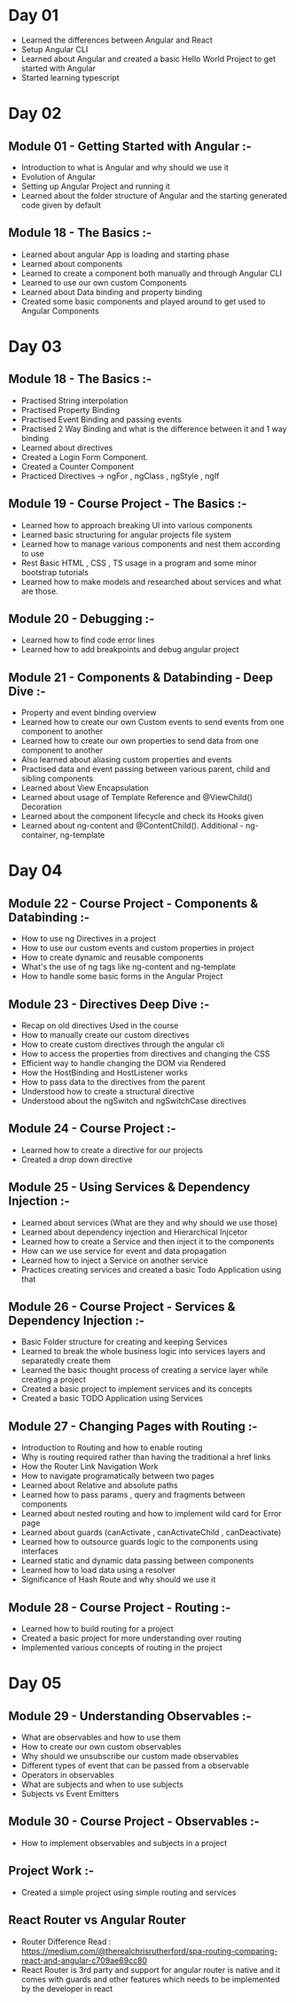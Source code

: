 # Day 01

- Learned the differences between Angular and React
- Setup Angular CLI
- Learned about Angular and created a basic Hello World Project to get started with Angular
- Started learning typescript

# Day 02

## Module 01 - Getting Started with Angular :-

- Introduction to what is Angular and why should we use it
- Evolution of Angular
- Setting up Angular Project and running it
- Learned about the folder structure of Angular and the starting generated code given by default

## Module 18 - The Basics :-

- Learned about angular App is loading and starting phase
- Learned about components
- Learned to create a component both manually and through Angular CLI
- Learned to use our own custom Components
- Learned about Data binding and property binding
- Created some basic components and played around to get used to Angular Components

# Day 03

## Module 18 - The Basics :-

- Practised String interpolation
- Practised Property Binding
- Practised Event Binding and passing events
- Practised 2 Way Binding and what is the difference between it and 1 way binding
- Learned about directives
- Created a Login Form Component.
- Created a Counter Component
- Practiced Directives -> ngFor , ngClass , ngStyle , ngIf

## Module 19 - Course Project - The Basics :-

- Learned how to approach breaking UI into various components
- Learned basic structuring for angular projects file system
- Learned how to manage various components and nest them according to use
- Rest Basic HTML , CSS , TS usage in a program and some minor bootstrap tutorials
- Learned how to make models and researched about services and what are those.

## Module 20 - Debugging :-

- Learned how to find code error lines
- Learned how to add breakpoints and debug angular project

## Module 21 - Components & Databinding - Deep Dive :-

- Property and event binding overview
- Learned how to create our own Custom events to send events from one component to another
- Learned how to create our own properties to send data from one component to another
- Also learned about aliasing custom properties and events
- Practised data and event passing between various parent, child and sibling components
- Learned about View Encapsulation
- Learned about usage of Template Reference and @ViewChild() Decoration
- Learned about the component lifecycle and check its Hooks given
- Learned about ng-content and @ContentChild(). Additional - ng-container, ng-template

# Day 04

## Module 22 - Course Project - Components & Databinding :-

- How to use ng Directives in a project
- How to use our custom events and custom properties in project
- How to create dynamic and reusable components
- What's the use of ng tags like ng-content and ng-template
- How to handle some basic forms in the Angular Project

## Module 23 - Directives Deep Dive :-

- Recap on old directives Used in the course
- How to manually create our custom directives
- How to create custom directives through the angular cli
- How to access the properties from directives and changing the CSS
- Efficient way to handle changing the DOM via Rendered
- How the HostBinding and HostListener works
- How to pass data to the directives from the parent
- Understood how to create a structural directive
- Understood about the ngSwitch and ngSwitchCase directives

## Module 24 - Course Project :-

- Learned how to create a directive for our projects
- Created a drop down directive

## Module 25 - Using Services & Dependency Injection :-

- Learned about services (What are they and why should we use those)
- Learned about dependency injection and Hierarchical Injcetor
- Learned how to create a Service and then inject it to the components
- How can we use service for event and data propagation
- Learned how to inject a Service on another service
- Practices creating services and created a basic Todo Application using that

## Module 26 - Course Project - Services & Dependency Injection :-

- Basic Folder structure for creating and keeping Services
- Learned to break the whole business logic into services layers and separatedly create them
- Learned the basic thought process of creating a service layer while creating a project
- Created a basic project to implement services and its concepts
- Created a basic TODO Application using Services

## Module 27 - Changing Pages with Routing :-

- Introduction to Routing and how to enable routing
- Why is routing required rather than having the traditional a href links
- How the Router Link Navigation Work
- How to navigate programatically between two pages
- Learned about Relative and absolute paths
- Learned how to pass params , query and fragments between components
- Learned about nested routing and how to implement wild card for Error page
- Learned about guards (canActivate , canActivateChild , canDeactivate)
- Learned how to outsource guards logic to the components using interfaces
- Learned static and dynamic data passing between components
- Learned how to load data using a resolver
- Significance of Hash Route and why should we use it

## Module 28 - Course Project - Routing :-

- Learned how to build routing for a project
- Created a basic project for more understanding over routing
- Implemented various concepts of routing in the project

# Day 05

## Module 29 - Understanding Observables :-

- What are observables and how to use them
- How to create our own custom observables
- Why should we unsubscribe our custom made observables
- Different types of event that can be passed from a observable
- Operators in observables
- What are subjects and when to use subjects
- Subjects vs Event Emitters

## Module 30 - Course Project - Observables :-

- How to implement observables and subjects in a project

## Project Work :-

- Created a simple project using simple routing and services

## React Router vs Angular Router

- Router Difference Read : https://medium.com/@therealchrisrutherford/spa-routing-comparing-react-and-angular-c709ae69cc80
- React Router is 3rd party and support for angular router is native and it comes with guards and other features which needs to be implemented by the developer in react
